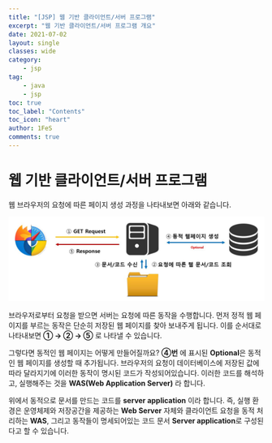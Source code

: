 ```yaml
---
title: "[JSP] 웹 기반 클라이언트/서버 프로그램"
excerpt: "웹 기반 클라이언트/서버 프로그램 개요"
date: 2021-07-02
layout: single
classes: wide
category:
    - jsp
tag:
    - java
    - jsp
toc: true
toc_label: "Contents"
toc_icon: "heart"
author: 1FeS
comments: true
---
```


# 웹 기반 클라이언트/서버 프로그램

웹 브라우저의 요청에 따른 페이지 생성 과정을 나타내보면 아래와 같습니다.

![web/server diagram](/_img/2021-07-02/web_client_model.jpg)

브라우저로부터 요청을 받으면 서버는 요청에 따른 동작을 수행합니다. 먼저 정적 웹 페이지를 부르는 동작은 단순히 저장된 웹 페이지를 찾아 보내주게 됩니다. 이를 순서대로 나타내보면 **① → ② → ⑤** 로 나타낼 수 있습니다.

그렇다면 동적인 웹 페이지는 어떻게 만들어질까요? **④번** 에 표시된 **Optional**은 동적인 웹 페이지를 생성할 때 추가됩니다. 브라우저의 요청이 데이터베이스에 저장된 값에 따라 달라지기에 이러한 동작이 명시된 코드가 작성되어있습니다. 이러한 코드를 해석하고, 실행해주는 것을 **WAS(Web Application Server)** 라 합니다.

위에서 동적으로 문서를 만드는 코드를 **server application** 이라 합니다. 즉, 실행 환경은 운영체제와 저장공간을 제공하는 **Web Server** 자체와 클라이언트 요청을 동적 처리하는 **WAS**, 그리고 동작들이 명세되어있는 코드 문서 **Server application**로 구성된다고 할 수 있습니다.

